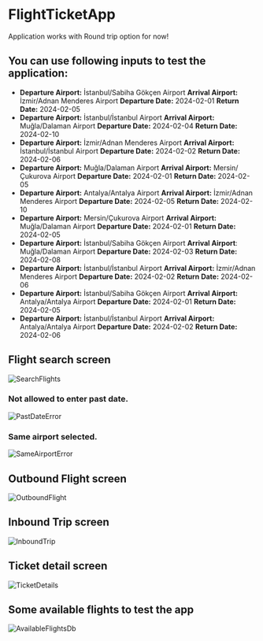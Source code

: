 # FlightTicketApp

  Application works with Round trip option for now!

## You can use following inputs to test the application:

- **Departure Airport:** İstanbul/Sabiha Gökçen Airport   **Arrival Airport:** İzmir/Adnan Menderes Airport   **Departure Date:** 2024-02-01   **Return Date:** 2024-02-05
- **Departure Airport:** İstanbul/İstanbul Airport   **Arrival Airport:** Muğla/Dalaman Airport   **Departure Date:** 2024-02-04   **Return Date:** 2024-02-10
- **Departure Airport:** İzmir/Adnan Menderes Airport   **Arrival Airport:** İstanbul/İstanbul Airport    **Departure Date:** 2024-02-02    **Return Date:** 2024-02-06
- **Departure Airport:** Muğla/Dalaman Airport   **Arrival Airport:** Mersin/Çukurova Airport   **Departure Date:** 2024-02-01   **Return Date:** 2024-02-05
- **Departure Airport:** Antalya/Antalya Airport   **Arrival Airport:** İzmir/Adnan Menderes Airport   **Departure Date:** 2024-02-05   **Return Date:** 2024-02-10
- **Departure Airport:** Mersin/Çukurova Airport   **Arrival Airport:** Muğla/Dalaman Airport   **Departure Date:** 2024-02-01   **Return Date:** 2024-02-05
- **Departure Airport:** İstanbul/Sabiha Gökçen Airport   **Arrival Airport**: Muğla/Dalaman Airport   **Departure Date:** 2024-02-03   **Return Date:** 2024-02-08
- **Departure Airport:** İstanbul/İstanbul Airport   **Arrival Airport:** İzmir/Adnan Menderes Airport   **Departure Date:** 2024-02-02   **Return Date:** 2024-02-06
- **Departure Airport:** İstanbul/Sabiha Gökçen Airport   **Arrival Airport:** Antalya/Antalya Airport   **Departure Date:** 2024-02-01    **Return Date:** 2024-02-05
- **Departure Airport:** İstanbul/İstanbul Airport   **Arrival Airport:** Antalya/Antalya Airport    **Departure Date:** 2024-02-02    **Return Date:** 2024-02-06

## Flight search screen

![SearchFlights](https://github.com/ceydapolat/Flight-Ticket-App/assets/45017077/a694462e-3ddb-4237-a3be-7d42506e156b)


### Not allowed to enter past date.

![PastDateError](https://github.com/ceydapolat/Flight-Ticket-App/assets/45017077/c1fa1149-d118-4343-b2fe-e6633a6194fc)

### Same airport selected.

![SameAirportError](https://github.com/ceydapolat/Flight-Ticket-App/assets/45017077/737ecfaa-b828-4b23-910f-882725846e58)

## Outbound Flight screen

![OutboundFlight](https://github.com/ceydapolat/Flight-Ticket-App/assets/45017077/a5e92774-19ec-4845-9c2b-c3ae8e7d0287)

## Inbound Trip screen

![InboundTrip](https://github.com/ceydapolat/Flight-Ticket-App/assets/45017077/02e37d05-07f7-4966-9c28-90155d749a70)

## Ticket detail screen

![TicketDetails](https://github.com/ceydapolat/Flight-Ticket-App/assets/45017077/a1551041-61ae-4b79-b437-c4995f3f4ad2)

## Some available flights to test the app

![AvailableFlightsDb](https://github.com/ceydapolat/Flight-Ticket-App/assets/45017077/c1419c48-111a-4c67-8739-ceb85e786f76)
